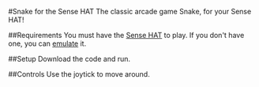 #Snake for the Sense HAT
The classic arcade game Snake, for your Sense HAT!

##Requirements
You must have the [Sense HAT](https://raspberrypi.org/products/sense-hat/)  to play. If you don't have one, you can [emulate](https://trinket.io/sense-hat) it. 

##Setup
Download the code and run.

##Controls
Use the joytick to move around.
